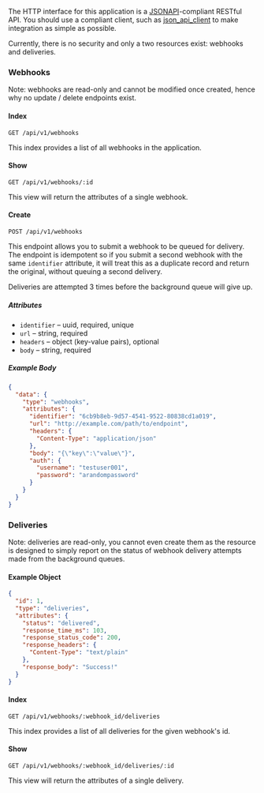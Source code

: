 The HTTP interface for this application is a [JSONAPI](http://jsonapi.org/)-compliant RESTful API. You should use a compliant client, such as [json_api_client](https://github.com/chingor13/json_api_client) to make integration as simple as possible.

Currently, there is no security and only a two resources exist: webhooks and deliveries.

### Webhooks

Note: webhooks are read-only and cannot be modified once created, hence why no update / delete endpoints exist.

#### Index

`GET /api/v1/webhooks`

This index provides a list of all webhooks in the application.

#### Show

`GET /api/v1/webhooks/:id`

This view will return the attributes of a single webhook.

#### Create

`POST /api/v1/webhooks`

This endpoint allows you to submit a webhook to be queued for delivery. The endpoint is idempotent so if you submit a second webhook with the same `identifier` attribute, it will treat this as a duplicate record and return the original, without queuing a second delivery.

Deliveries are attempted 3 times before the background queue will give up.

##### Attributes

* `identifier` – uuid, required, unique
* `url` – string, required
* `headers` – object (key-value pairs), optional
* `body` – string, required

##### Example Body

```json
{
  "data": {
    "type": "webhooks",
    "attributes": {
      "identifier": "6cb9b8eb-9d57-4541-9522-80838cd1a019",
      "url": "http://example.com/path/to/endpoint",
      "headers": {
        "Content-Type": "application/json"
      },
      "body": "{\"key\":\"value\"}",
      "auth": {
        "username": "testuser001",
        "password": "arandompassword"
      }
    }
  }
}
```

### Deliveries

Note: deliveries are read-only, you cannot even create them as the resource is designed to simply report on the status of webhook delivery attempts made from the background queues.

#### Example Object

```json
{
  "id": 1,
  "type": "deliveries",
  "attributes": {
    "status": "delivered",
    "response_time_ms": 103,
    "response_status_code": 200,
    "response_headers": {
      "Content-Type": "text/plain"
    },
    "response_body": "Success!"
  }
}
```

#### Index

`GET /api/v1/webhooks/:webhook_id/deliveries`

This index provides a list of all deliveries for the given webhook's id.

#### Show

`GET /api/v1/webhooks/:webhook_id/deliveries/:id`

This view will return the attributes of a single delivery.
